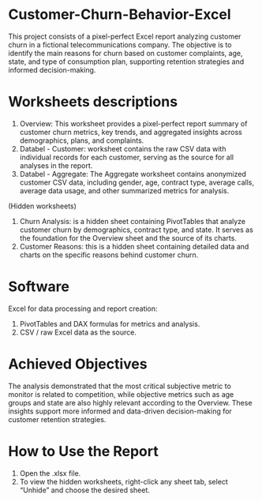 # Customer-Churn-Behavior-Excel
This project consists of a pixel-perfect Excel report analyzing customer churn in a fictional telecommunications company.
The objective is to identify the main reasons for churn based on customer complaints, age, state, and type of consumption plan, supporting retention strategies and informed decision-making.

# Worksheets descriptions
1. Overview: This worksheet provides a pixel-perfect report summary of customer churn metrics, key trends, and aggregated insights across demographics, plans, and complaints.
2. Databel - Customer: worksheet contains the raw CSV data with individual records for each customer, serving as the source for all analyses in the report.
3. Databel - Aggregate: The Aggregate worksheet contains anonymized customer CSV data, including gender, age, contract type, average calls, average data usage, and other summarized metrics for analysis.

(Hidden worksheets)
1. Churn Analysis: is a hidden sheet containing PivotTables that analyze customer churn by demographics, contract type, and state. It serves as the foundation for the Overview sheet and the source of its charts.
2. Customer Reasons: this is a hidden sheet containing detailed data and charts on the specific reasons behind customer churn.

# Software
Excel for data processing and report creation:
1. PivotTables and DAX formulas for metrics and analysis.
2. CSV / raw Excel data as the source.

# Achieved Objectives
The analysis demonstrated that the most critical subjective metric to monitor is related to competition, while objective metrics such as age groups and state are also highly relevant according to the Overview. These insights support more informed and data-driven decision-making for customer retention strategies.

# How to Use the Report
1. Open the .xlsx file.
2. To view the hidden worksheets, right-click any sheet tab, select “Unhide” and choose the desired sheet.

